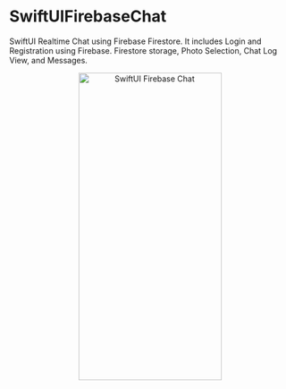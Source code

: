 # SwiftUIFirebaseChat
SwiftUI Realtime Chat using Firebase Firestore. It includes Login and Registration using Firebase. 
Firestore storage, Photo Selection, Chat Log View, and Messages.

<p align="center">
  <img src="SwiftUIFirebaseChat.gif" width="256" height="550" title="SwiftUI Firebase Chat">
</p>
